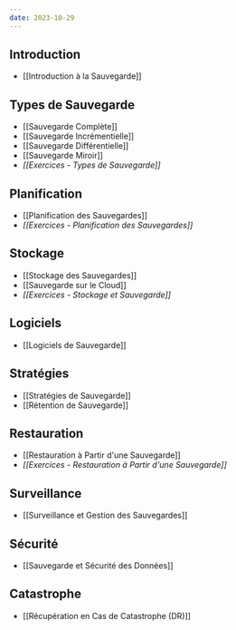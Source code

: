 ```yaml
---
date: 2023-10-29
---
```

## Introduction
- [[Introduction à la Sauvegarde]]

## Types de Sauvegarde
- [[Sauvegarde Complète]]
- [[Sauvegarde Incrémentielle]]
- [[Sauvegarde Différentielle]]
- [[Sauvegarde Miroir]]
- *[[Exercices - Types de Sauvegarde]]*

## Planification
- [[Planification des Sauvegardes]]
- *[[Exercices - Planification des Sauvegardes]]*

## Stockage
- [[Stockage des Sauvegardes]]
- [[Sauvegarde sur le Cloud]]
- *[[Exercices - Stockage et Sauvegarde]]*

## Logiciels
- [[Logiciels de Sauvegarde]]

## Stratégies
- [[Stratégies de Sauvegarde]]
- [[Rétention de Sauvegarde]]

## Restauration
- [[Restauration à Partir d'une Sauvegarde]]
- *[[Exercices - Restauration à Partir d'une Sauvegarde]]*

## Surveillance
- [[Surveillance et Gestion des Sauvegardes]]

## Sécurité
- [[Sauvegarde et Sécurité des Données]]

## Catastrophe
- [[Récupération en Cas de Catastrophe (DR)]]
